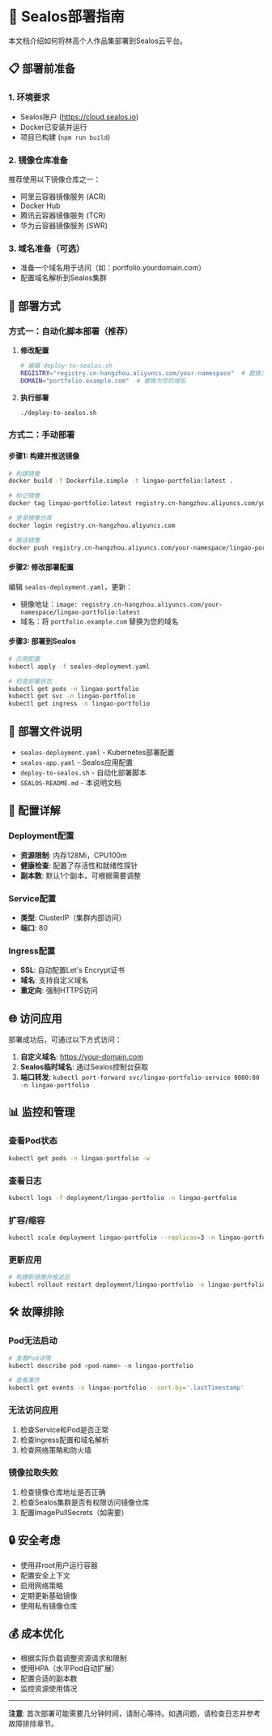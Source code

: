 # 🚢 Sealos部署指南

本文档介绍如何将林高个人作品集部署到Sealos云平台。

## 📋 部署前准备

### 1. 环境要求
- Sealos账户 (https://cloud.sealos.io)
- Docker已安装并运行
- 项目已构建 (`npm run build`)

### 2. 镜像仓库准备
推荐使用以下镜像仓库之一：
- 阿里云容器镜像服务 (ACR)
- Docker Hub
- 腾讯云容器镜像服务 (TCR)
- 华为云容器镜像服务 (SWR)

### 3. 域名准备（可选）
- 准备一个域名用于访问（如：portfolio.yourdomain.com）
- 配置域名解析到Sealos集群

## 🚀 部署方式

### 方式一：自动化脚本部署（推荐）

1. **修改配置**
   ```bash
   # 编辑 deploy-to-sealos.sh
   REGISTRY="registry.cn-hangzhou.aliyuncs.com/your-namespace"  # 替换为您的镜像仓库
   DOMAIN="portfolio.example.com"  # 替换为您的域名
   ```

2. **执行部署**
   ```bash
   ./deploy-to-sealos.sh
   ```

### 方式二：手动部署

#### 步骤1: 构建并推送镜像
```bash
# 构建镜像
docker build -f Dockerfile.simple -t lingao-portfolio:latest .

# 标记镜像
docker tag lingao-portfolio:latest registry.cn-hangzhou.aliyuncs.com/your-namespace/lingao-portfolio:latest

# 登录镜像仓库
docker login registry.cn-hangzhou.aliyuncs.com

# 推送镜像
docker push registry.cn-hangzhou.aliyuncs.com/your-namespace/lingao-portfolio:latest
```

#### 步骤2: 修改部署配置
编辑 `sealos-deployment.yaml`，更新：
- 镜像地址：`image: registry.cn-hangzhou.aliyuncs.com/your-namespace/lingao-portfolio:latest`
- 域名：将 `portfolio.example.com` 替换为您的域名

#### 步骤3: 部署到Sealos
```bash
# 应用配置
kubectl apply -f sealos-deployment.yaml

# 检查部署状态
kubectl get pods -n lingao-portfolio
kubectl get svc -n lingao-portfolio  
kubectl get ingress -n lingao-portfolio
```

## 📁 部署文件说明

- `sealos-deployment.yaml` - Kubernetes部署配置
- `sealos-app.yaml` - Sealos应用配置
- `deploy-to-sealos.sh` - 自动化部署脚本
- `SEALOS-README.md` - 本说明文档

## 🔧 配置详解

### Deployment配置
- **资源限制**: 内存128Mi，CPU100m
- **健康检查**: 配置了存活性和就绪性探针
- **副本数**: 默认1个副本，可根据需要调整

### Service配置
- **类型**: ClusterIP（集群内部访问）
- **端口**: 80

### Ingress配置
- **SSL**: 自动配置Let's Encrypt证书
- **域名**: 支持自定义域名
- **重定向**: 强制HTTPS访问

## 🌐 访问应用

部署成功后，可通过以下方式访问：

1. **自定义域名**: https://your-domain.com
2. **Sealos临时域名**: 通过Sealos控制台获取
3. **端口转发**: `kubectl port-forward svc/lingao-portfolio-service 8080:80 -n lingao-portfolio`

## 📊 监控和管理

### 查看Pod状态
```bash
kubectl get pods -n lingao-portfolio -w
```

### 查看日志
```bash
kubectl logs -f deployment/lingao-portfolio -n lingao-portfolio
```

### 扩容/缩容
```bash
kubectl scale deployment lingao-portfolio --replicas=3 -n lingao-portfolio
```

### 更新应用
```bash
# 构建新镜像并推送后
kubectl rollout restart deployment/lingao-portfolio -n lingao-portfolio
```

## 🛠️ 故障排除

### Pod无法启动
```bash
# 查看Pod详情
kubectl describe pod <pod-name> -n lingao-portfolio

# 查看事件
kubectl get events -n lingao-portfolio --sort-by='.lastTimestamp'
```

### 无法访问应用
1. 检查Service和Pod是否正常
2. 检查Ingress配置和域名解析
3. 检查网络策略和防火墙

### 镜像拉取失败
1. 检查镜像仓库地址是否正确
2. 检查Sealos集群是否有权限访问镜像仓库
3. 配置ImagePullSecrets（如需要）

## 🔒 安全考虑

- 使用非root用户运行容器
- 配置安全上下文
- 启用网络策略
- 定期更新基础镜像
- 使用私有镜像仓库

## 💰 成本优化

- 根据实际负载调整资源请求和限制
- 使用HPA（水平Pod自动扩展）
- 配置合适的副本数
- 监控资源使用情况

---

**注意**: 首次部署可能需要几分钟时间，请耐心等待。如遇问题，请检查日志并参考故障排除章节。 